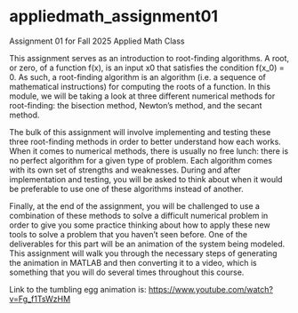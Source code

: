 # appliedmath_assignment01
Assignment 01 for Fall 2025 Applied Math Class

This assignment serves as an introduction to root-finding algorithms. A root, or zero, of a function f(x), is an input
x0 that satisfies the condition f(x_0) = 0. As such, a root-finding algorithm is an algorithm (i.e. a sequence of
mathematical instructions) for computing the roots of a function. In this module, we will be taking a look at three
different numerical methods for root-finding: the bisection method, Newton’s method, and the secant method.

The bulk of this assignment will involve implementing and testing these three root-finding methods in order to
better understand how each works. When it comes to numerical methods, there is usually no free lunch: there is no
perfect algorithm for a given type of problem. Each algorithm comes with its own set of strengths and weaknesses.
During and after implementation and testing, you will be asked to think about when it would be preferable to use
one of these algorithms instead of another.

Finally, at the end of the assignment, you will be challenged to use a combination of these methods to solve a
difficult numerical problem in order to give you some practice thinking about how to apply these new tools to solve
a problem that you haven’t seen before. One of the deliverables for this part will be an animation of the system being
modeled. This assignment will walk you through the necessary steps of generating the animation in MATLAB and
then converting it to a video, which is something that you will do several times throughout this course.

Link to the tumbling egg animation is: https://www.youtube.com/watch?v=Fg_f1TsWzHM
